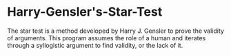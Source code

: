 # Harry-Gensler's-Star-Test
The star test is a method developed by Harry J. Gensler to prove the validity of arguments. This program assumes the role of a human and iterates through a syllogistic argument to find validity, or the lack of it.
